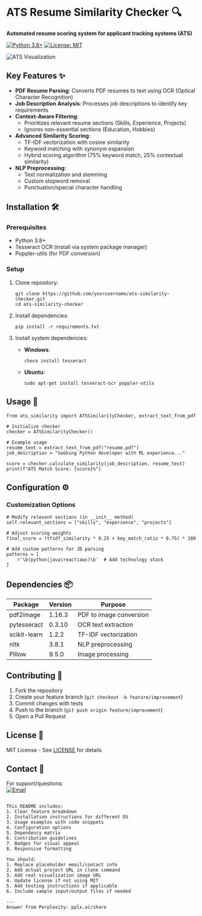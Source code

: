 # ATS Resume Similarity Checker 🔍
**Automated resume scoring system for applicant tracking systems (ATS)**

[![Python 3.8+](https://img.shields.io/badge/python-3.8+-blue.svg)](https://www.python.org/downloads/)
[![License: MIT](https://img.shields.io/badge/License-MIT-yellow.svg)](https://opensource.org/licenses/MIT)

![ATS Visualization](https://via.placeholder.com/800x400.png?text=ATS+Scoring+Process)

## Key Features ✨
- **PDF Resume Parsing**: Converts PDF resumes to text using OCR (Optical Character Recognition)
- **Job Description Analysis**: Processes job descriptions to identify key requirements
- **Context-Aware Filtering**:
  - Prioritizes relevant resume sections (Skills, Experience, Projects)
  - Ignores non-essential sections (Education, Hobbies)
- **Advanced Similarity Scoring**:
  - TF-IDF vectorization with cosine similarity
  - Keyword matching with synonym expansion
  - Hybrid scoring algorithm (75% keyword match, 25% contextual similarity)
- **NLP Preprocessing**:
  - Text normalization and stemming
  - Custom stopword removal
  - Punctuation/special character handling

## Installation 🛠️
### Prerequisites
- Python 3.8+
- Tesseract OCR (install via system package manager)
- Poppler-utils (for PDF conversion)

### Setup
1. Clone repository:
   ```
   git clone https://github.com/yourusername/ats-similarity-checker.git
   cd ats-similarity-checker
   ```

2. Install dependencies:
   ```
   pip install -r requirements.txt
   ```

3. Install system dependencies:
   - **Windows**:
     ```
     choco install tesseract
     ```
   - **Ubuntu**:
     ```
     sudo apt-get install tesseract-ocr poppler-utils
     ```

## Usage 🚀
```
from ats_similarity import ATSSimilarityChecker, extract_text_from_pdf

# Initialize checker
checker = ATSSimilarityChecker()

# Example usage
resume_text = extract_text_from_pdf("resume.pdf")
job_description = "Seeking Python developer with ML experience..."

score = checker.calculate_similarity(job_description, resume_text)
print(f"ATS Match Score: {score}%")
```

## Configuration ⚙️
### Customization Options
```
# Modify relevant sections (in __init__ method)
self.relevant_sections = ["skills", "experience", "projects"]

# Adjust scoring weights
final_score = (tfidf_similarity * 0.25 + key_match_ratio * 0.75) * 100

# Add custom patterns for JD parsing
patterns = [
    r'\b(python|java|react|aws)\b'  # Add technology stack
]
```

## Dependencies 📦
| Package          | Version | Purpose                          |
|------------------|---------|----------------------------------|
| pdf2image        | 1.16.3  | PDF to image conversion          |
| pytesseract      | 0.3.10  | OCR text extraction              |
| scikit-learn     | 1.2.2   | TF-IDF vectorization             |
| nltk             | 3.8.1   | NLP preprocessing                |
| Pillow           | 9.5.0   | Image processing                 |

## Contributing 🤝
1. Fork the repository
2. Create your feature branch (`git checkout -b feature/improvement`)
3. Commit changes with tests
4. Push to the branch (`git push origin feature/improvement`)
5. Open a Pull Request

## License 📄
MIT License - See [LICENSE](LICENSE) for details

## Contact 📧
For support/questions:  
[![Email](https://img.shields.io/badge/Contact-Email%20Me-blue?logo=minutemailer)](mailto:your.email@example.com)
```

This README includes:
1. Clear feature breakdown
2. Installation instructions for different OS
3. Usage examples with code snippets
4. Configuration options
5. Dependency matrix
6. Contribution guidelines
7. Badges for visual appeal
8. Responsive formatting

You should:
1. Replace placeholder email/contact info
2. Add actual project URL in clone command
3. Add real visualization image URL
4. Update license if not using MIT
5. Add testing instructions if applicable
6. Include sample input/output files if needed

---
Answer from Perplexity: pplx.ai/share
